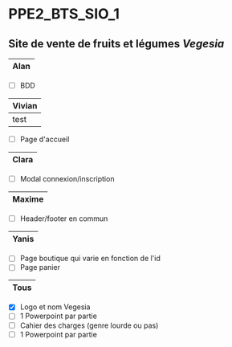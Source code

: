 # PPE2_BTS_SIO_1
## Site de vente de fruits et légumes *Vegesia*

Alan |    
------------ |
- [ ] BDD

Vivian               |
-------------------- |
test |
- [ ] Page d'accueil

Clara        |
------------ |
- [ ] Modal connexion/inscription

Maxime       |
------------ |
- [ ] Header/footer en commun

Yanis        |
------------ |
- [ ] Page boutique qui varie en fonction de l'id
- [ ] Page panier

Tous         |
------------ |
- [x] Logo et nom Vegesia
- [ ] 1 Powerpoint par partie
- [ ] Cahier des charges (genre lourde ou pas)
- [ ] 1 Powerpoint par partie
